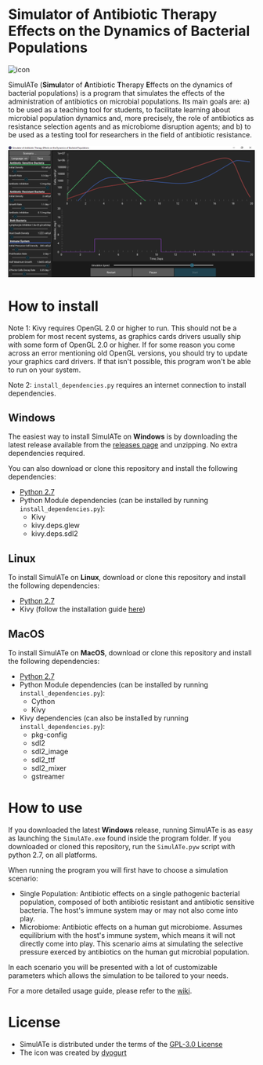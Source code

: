 # Simulator of Antibiotic Therapy Effects on the Dynamics of Bacterial Populations
![icon](/bin/ui/icon.ico?raw=true "SimulATe Icon")

SimulATe (**Simul**ator of **A**ntibiotic **T**herapy **E**ffects on the dynamics of bacterial populations) is a program that simulates the effects of the administration of antibiotics on microbial populations. Its main goals are: a) to be used as a teaching tool for students, to facilitate learning about microbial population dynamics and, more precisely, the role of antibiotics as resistance selection agents and as microbiome disruption agents; and b) to be used as a testing tool for researchers in the field of antibiotic resistance.

![Screenshot](/screenshot.png?raw=true "SimulATe Screenshot")

# How to install

Note 1: Kivy requires OpenGL 2.0 or higher to run. This should not be a problem for most recent systems, as graphics cards drivers usually ship with some form of OpenGL 2.0 or higher. If for some reason you come across an error mentioning old OpenGL versions, you should try to update your graphics card drivers. If that isn't possible, this program won't be able to run on your system.

Note 2: `install_dependencies.py` requires an internet connection to install dependencies.

## Windows
The easiest way to install SimulATe on __Windows__ is by downloading the latest release available from the [releases page](https://github.com/Kronopt/SimulATe/releases) and unzipping. No extra dependencies required.

You can also download or clone this repository and install the following dependencies:
* [Python 2.7](https://www.python.org/downloads/release/python-2713/)
* Python Module dependencies (can be installed by running `install_dependencies.py`):
    * Kivy
    * kivy.deps.glew
    * kivy.deps.sdl2

## Linux
To install SimulATe on __Linux__, download or clone this repository and install the following dependencies:
* [Python 2.7](https://www.python.org/downloads/release/python-2713/)
* Kivy (follow the installation guide [here](https://kivy.org/docs/installation/installation-linux.html))

## MacOS
To install SimulATe on __MacOS__, download or clone this repository and install the following dependencies:
* [Python 2.7](https://www.python.org/downloads/release/python-2713/)
* Python Module dependencies (can be installed by running `install_dependencies.py`):
    * Cython
    * Kivy
* Kivy dependencies (can also be installed by running `install_dependencies.py`):
    * pkg-config
    * sdl2
    * sdl2_image
    * sdl2_ttf
    * sdl2_mixer
    * gstreamer

# How to use
If you downloaded the latest __Windows__ release, running SimulATe is as easy as launching the `SimulATe.exe` found inside the program folder.
If you downloaded or cloned this repository, run the `SimulATe.pyw` script with python 2.7, on all platforms.

When running the program you will first have to choose a simulation scenario:
* Single Population: Antibiotic effects on a single pathogenic bacterial population, composed of both antibiotic resistant and antibiotic sensitive bacteria. The host's immune system may or may not also come into play.
* Microbiome: Antibiotic effects on a human gut microbiome. Assumes equilibrium with the host's immune system, which means it will not directly come into play. This scenario aims at simulating the selective pressure exerced by antibiotics on the human gut microbial population.

In each scenario you will be presented with a lot of customizable parameters which allows the simulation to be tailored to your needs.

For a more detailed usage guide, please refer to the [wiki](https://github.com/Kronopt/SimulATe/wiki).

# License
* SimulATe is distributed under the terms of the [GPL-3.0 License](https://github.com/Kronopt/SimulATe/blob/master/LICENSE)
* The icon was created by [dyogurt](https://github.com/dyogurt)
